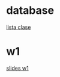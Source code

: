 # database

[lista clase](https://docs.google.com/spreadsheets/d/1-YGXu992ph60410yu5FXwAI4LdmV9AM2lJ7YHmDs0nU/edit?usp=sharing)

# w1
[slides w1](https://docs.google.com/presentation/d/10Qil3hSxYLtOMO1_q9PJ_gXzB3feRtvKN2zB24PKB90/edit?usp=sharing)
